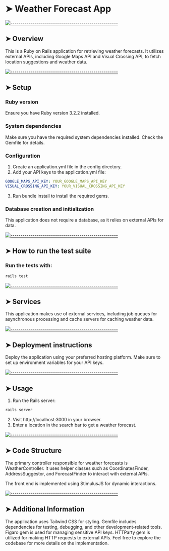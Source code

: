 # ➤ Weather Forecast App

[![-----------------------------------------------------](https://raw.githubusercontent.com/andreasbm/readme/master/assets/lines/colored.png)](#overview)

## ➤ Overview
This is a Ruby on Rails application for retrieving weather forecasts. It utilizes external APIs, including Google Maps API and Visual Crossing API, to fetch location suggestions and weather data.


[![-----------------------------------------------------](https://raw.githubusercontent.com/andreasbm/readme/master/assets/lines/colored.png)](#setup)

## ➤ Setup
### Ruby version
Ensure you have Ruby version 3.2.2 installed.

### System dependencies
Make sure you have the required system dependencies installed. Check the Gemfile for details.

### Configuration
1. Create an application.yml file in the config directory.
2. Add your API keys to the application.yml file:
 ```yaml
GOOGLE_MAPS_API_KEY: YOUR_GOOGLE_MAPS_API_KEY
VISUAL_CROSSING_API_KEY: YOUR_VISUAL_CROSSING_API_KEY
```
3. Run bundle install to install the required gems.

### Database creation and initialization
This application does not require a database, as it relies on external APIs for data.


[![-----------------------------------------------------](https://raw.githubusercontent.com/andreasbm/readme/master/assets/lines/colored.png)](#how-to-run-the-test-suite)

## ➤ How to run the test suite
### Run the tests with:

 ```bash
rails test
```


[![-----------------------------------------------------](https://raw.githubusercontent.com/andreasbm/readme/master/assets/lines/colored.png)](#services)

## ➤ Services
This application makes use of external services, including job queues for asynchronous processing and cache servers for caching weather data.


[![-----------------------------------------------------](https://raw.githubusercontent.com/andreasbm/readme/master/assets/lines/colored.png)](#deployment-instructions)

## ➤ Deployment instructions
Deploy the application using your preferred hosting platform. Make sure to set up environment variables for your API keys.


[![-----------------------------------------------------](https://raw.githubusercontent.com/andreasbm/readme/master/assets/lines/colored.png)](#usage)

## ➤ Usage
1. Run the Rails server:
```bash
rails server
```
2. Visit http://localhost:3000 in your browser.
3. Enter a location in the search bar to get a weather forecast.


[![-----------------------------------------------------](https://raw.githubusercontent.com/andreasbm/readme/master/assets/lines/colored.png)](#code-structure)

## ➤ Code Structure
The primary controller responsible for weather forecasts is WeatherController. It uses helper classes such as CoordinatesFinder, AddressSuggestor, and ForecastFinder to interact with external APIs.

The front end is implemented using StimulusJS for dynamic interactions.


[![-----------------------------------------------------](https://raw.githubusercontent.com/andreasbm/readme/master/assets/lines/colored.png)](#additional-information)

## ➤ Additional Information
The application uses Tailwind CSS for styling.
Gemfile includes dependencies for testing, debugging, and other development-related tools.
Figaro gem is used for managing sensitive API keys.
HTTParty gem is utilized for making HTTP requests to external APIs.
Feel free to explore the codebase for more details on the implementation.
